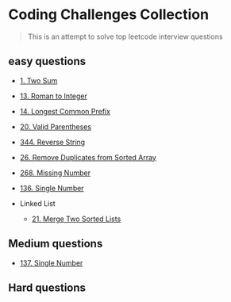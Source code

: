 # Coding Challenges Collection

> This is an attempt to solve top leetcode interview questions

## easy questions

- [1. Two Sum](/easy/1.js)
- [13. Roman to Integer](/easy/13.js)
- [14. Longest Common Prefix](/easy/14.js)
- [20. Valid Parentheses](/easy/20.js)
- [344. Reverse String](/easy/344.js)
- [26. Remove Duplicates from Sorted Array](/easy/26.js)
- [268. Missing Number](/easy/268.js)
- [136. Single Number](/easy/136.js)

- Linked List
  - [21. Merge Two Sorted Lists](/easy/21.js)

## Medium questions

- [137. Single Number](/medium/137.js)

## Hard questions
